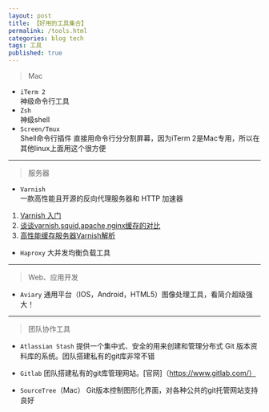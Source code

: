 ```yaml
---
layout: post
title: 【好用的工具集合】
permalink: /tools.html
categories: blog tech
tags: 工具
published: true
---
```

> Mac

- `iTerm 2`  
神级命令行工具
- `Zsh`  
神级shell
- `Screen/Tmux`  
Shell命令行插件 直接用命令行分分割屏幕，因为iTerm 2是Mac专用，所以在其他linux上面用这个很方便

---

> 服务器

- `Varnish`  
一款高性能且开源的反向代理服务器和 HTTP 加速器
1. [Varnish 入门](http://www.ibm.com/developerworks/cn/opensource/os-cn-varnish-intro/index.html)
2. [谈谈varnish,squid,apache,nginx缓存的对比](http://www.cnblogs.com/google4y/archive/2011/09/19/2181251.html)
3. [高性能缓存服务器Varnish解析](http://www.programmer.com.cn/14315/)

- `Haproxy`
大并发均衡负载工具

---

> Web、应用开发

- `Aviary`
通用平台（IOS，Android，HTML5）图像处理工具，看简介超级强大！

---

> 团队协作工具

- `Atlassian Stash`
提供一个集中式、安全的用来创建和管理分布式 Git 版本资料库的系统。团队搭建私有的git库非常不错

- `Gitlab`
团队搭建私有的git库管理网站。[官网]（https://www.gitlab.com/）

- `SourceTree`（Mac）
Git版本控制图形化界面，对各种公共的git托管网站支持良好

